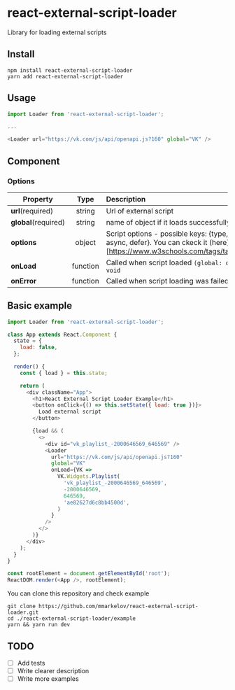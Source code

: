 # react-external-script-loader

Library for loading external scripts

## Install

```shell
npm install react-external-script-loader
yarn add react-external-script-loader
```

## Usage

```js
import Loader from 'react-external-script-loader';

...

<Loader url="https://vk.com/js/api/openapi.js?160" global="VK" />

```

## Component

### Options

| Property              | Type   | Description                             |
| -------------         |:-----: | :-----                                  |
| **url**(required)     | string | Url of external script                  |
| **global**(required)  | string | name of object if it loads successfully |
| **options**           | object | Script options - possible keys: {type, charset, async, defer}. You can ckeck it (here)[https://www.w3schools.com/tags/tag_script.asp]  |
| **onLoad**            | function | Called when script loaded ```(global: object): void```                |
| **onError**           | function | Called when script loading was failed ```void```                |

## Basic example

```js
import Loader from 'react-external-script-loader';

class App extends React.Component {
  state = {
    load: false,
  };

  render() {
    const { load } = this.state;

    return (
      <div className="App">
        <h1>React External Script Loader Example</h1>
        <button onClick={() => this.setState({ load: true })}>
          Load external script
        </button>

        {load && (
          <>
            <div id="vk_playlist_-2000646569_646569" />
            <Loader
              url="https://vk.com/js/api/openapi.js?160"
              global="VK"
              onLoad={VK =>
                VK.Widgets.Playlist(
                  'vk_playlist_-2000646569_646569',
                  -2000646569,
                  646569,
                  'ae82627d6c8bb4500d',
                )
              }
            />
          </>
        )}
      </div>
    );
  }
}

const rootElement = document.getElementById('root');
ReactDOM.render(<App />, rootElement);
```

You can clone this repository and check example

```shell
git clone https://github.com/mmarkelov/react-external-script-loader.git
cd ./react-external-script-loader/example
yarn && yarn run dev
```

## TODO

- [ ] Add tests
- [ ] Write clearer description
- [ ] Write more examples
